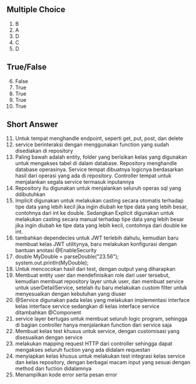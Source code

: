 ## Multiple Choice
1. B
2. A
3. D
4. C
5. D

## True/False
6. False
7. True
8. True
9. True
10. True

## Short Answer
11. Untuk tempat menghandle endpoint, seperti get, put, post, dan delete
12. service berinteraksi dengan menggunakan function yang sudah disediakan di repository
13. Paling bawah adalah entity, folder yang berisikan kelas yang digunakan untuk mengakses tabel di dalam database. Repository menghandle database operasinya. Service tempat dibuatnya logicnya berdasarkan hasil dari operasi yang ada di repository. Controller tempat untuk menjalankan segala service termasuk inputannya
14. Repository itu digunakan untuk menjalankan seluruh operas sql yang ddibutuhkan
15. Implicit digunakan untuk melakukan casting secara otomatis terhadap tipe data yang lebih kecil jika ingin diubah ke tipe data yang lebih besar, contohnya dari int ke double. Sedangkan Explicit digunakan untuk melakukan casting secara manual terhadap tipe data yang lebih besar jika ingin diubah ke tipe data yang lebih kecil, contohnya dari double ke int.
16. tambahkan dependecies untuk JWT terlebih dahulu, kemudian baru membuat kelas JWT utilitynya, baru melakukan konfigurasi dengan bantuan anotasi @EnableSecurity
17. double MyDouble = parseDouble("23.56");
system.out.println(MyDouble);
18. Untuk mencocokan hasil dari test, dengan output yang diharapkan
19. Membuat entity user dan mendefinisikan role dari user tersebut, kemudian membuat repository layer untuk user, dan membuat service untuk userDetailService, setelah itu baru melakukan custom filter untuk menyesuaikan dengan kebutuhan yang diuser
20. @Service digunakan pada kelas yang melakukan implementasi interface kelas interface service sedangkan di kelas interface service ditambahkan @Component
21. service layer bertugas untuk membuat seluruh logic program, sehingga di bagian controller hanya menjalankan function dari service saja
22. Membuat kelas test khusus untuk service, dengan customisasi yang disesuaikan dengan service
23. melakukan mapping request HTTP dari controller sehingga dapat mengakses seluruh fuction yang ada didalam requestan
24. menyiapkan kelas khusus untuk melakukan test integrasi kelas service dan kelas repository, dengan berbagai macam input yang sesuai dengan method dan fuction didalamnya
25. Menampilkan kode error serta pesan error